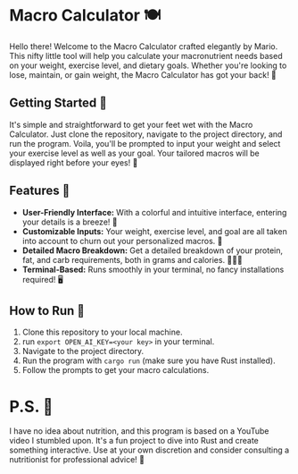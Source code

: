 # Macro Calculator 🍽️

Hello there! Welcome to the Macro Calculator crafted elegantly by Mario. This nifty little tool will help you calculate your macronutrient needs based on your weight, exercise level, and dietary goals. Whether you're looking to lose, maintain, or gain weight, the Macro Calculator has got your back! 💪

## Getting Started 🚀

It's simple and straightforward to get your feet wet with the Macro Calculator. Just clone the repository, navigate to the project directory, and run the program. Voila, you'll be prompted to input your weight and select your exercise level as well as your goal. Your tailored macros will be displayed right before your eyes! 🤩

## Features 🌟

- **User-Friendly Interface:** With a colorful and intuitive interface, entering your details is a breeze! 🎨
- **Customizable Inputs:** Your weight, exercise level, and goal are all taken into account to churn out your personalized macros. 🔄
- **Detailed Macro Breakdown:** Get a detailed breakdown of your protein, fat, and carb requirements, both in grams and calories. 🥩🥑🍞
- **Terminal-Based:** Runs smoothly in your terminal, no fancy installations required! 🖥️

## How to Run 🏃

1. Clone this repository to your local machine.
2. run `export OPEN_AI_KEY=<your key>` in your terminal.
3. Navigate to the project directory.
4. Run the program with `cargo run` (make sure you have Rust installed).
5. Follow the prompts to get your macro calculations.

# P.S. 📜
I have no idea about nutrition, and this program is based on a YouTube video I stumbled upon. It's a fun project to dive into Rust and create something interactive. Use at your own discretion and consider consulting a nutritionist for professional advice! 🥦
